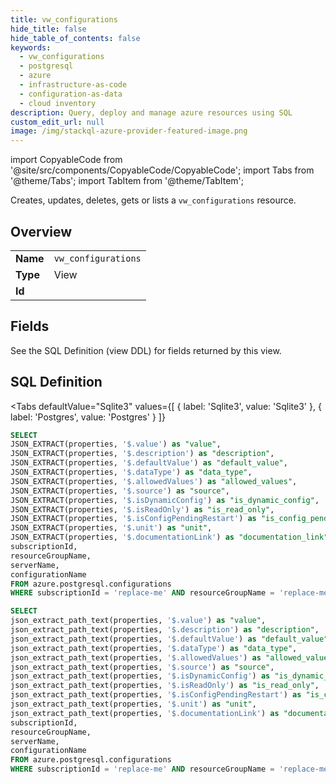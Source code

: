 ```yaml
--- 
title: vw_configurations
hide_title: false
hide_table_of_contents: false
keywords:
  - vw_configurations
  - postgresql
  - azure
  - infrastructure-as-code
  - configuration-as-data
  - cloud inventory
description: Query, deploy and manage azure resources using SQL
custom_edit_url: null
image: /img/stackql-azure-provider-featured-image.png
---
```


import CopyableCode from '@site/src/components/CopyableCode/CopyableCode';
import Tabs from '@theme/Tabs';
import TabItem from '@theme/TabItem';

Creates, updates, deletes, gets or lists a <code>vw_configurations</code> resource.

## Overview
<table><tbody>
<tr><td><b>Name</b></td><td><code>vw_configurations</code></td></tr>
<tr><td><b>Type</b></td><td>View</td></tr>
<tr><td><b>Id</b></td><td><CopyableCode code="azure.postgresql.vw_configurations" /></td></tr>
</tbody></table>

## Fields

See the SQL Definition (view DDL) for fields returned by this view.

## SQL Definition

<Tabs
defaultValue="Sqlite3"
values={[
{ label: 'Sqlite3', value: 'Sqlite3' },
{ label: 'Postgres', value: 'Postgres' }
]}
>
<TabItem value="Sqlite3">

```sql
SELECT
JSON_EXTRACT(properties, '$.value') as "value",
JSON_EXTRACT(properties, '$.description') as "description",
JSON_EXTRACT(properties, '$.defaultValue') as "default_value",
JSON_EXTRACT(properties, '$.dataType') as "data_type",
JSON_EXTRACT(properties, '$.allowedValues') as "allowed_values",
JSON_EXTRACT(properties, '$.source') as "source",
JSON_EXTRACT(properties, '$.isDynamicConfig') as "is_dynamic_config",
JSON_EXTRACT(properties, '$.isReadOnly') as "is_read_only",
JSON_EXTRACT(properties, '$.isConfigPendingRestart') as "is_config_pending_restart",
JSON_EXTRACT(properties, '$.unit') as "unit",
JSON_EXTRACT(properties, '$.documentationLink') as "documentation_link",
subscriptionId,
resourceGroupName,
serverName,
configurationName
FROM azure.postgresql.configurations
WHERE subscriptionId = 'replace-me' AND resourceGroupName = 'replace-me' AND serverName = 'replace-me';
```

</TabItem>
<TabItem value="Postgres">

```sql
SELECT
json_extract_path_text(properties, '$.value') as "value",
json_extract_path_text(properties, '$.description') as "description",
json_extract_path_text(properties, '$.defaultValue') as "default_value",
json_extract_path_text(properties, '$.dataType') as "data_type",
json_extract_path_text(properties, '$.allowedValues') as "allowed_values",
json_extract_path_text(properties, '$.source') as "source",
json_extract_path_text(properties, '$.isDynamicConfig') as "is_dynamic_config",
json_extract_path_text(properties, '$.isReadOnly') as "is_read_only",
json_extract_path_text(properties, '$.isConfigPendingRestart') as "is_config_pending_restart",
json_extract_path_text(properties, '$.unit') as "unit",
json_extract_path_text(properties, '$.documentationLink') as "documentation_link",
subscriptionId,
resourceGroupName,
serverName,
configurationName
FROM azure.postgresql.configurations
WHERE subscriptionId = 'replace-me' AND resourceGroupName = 'replace-me' AND serverName = 'replace-me';
```

</TabItem>
</Tabs>
